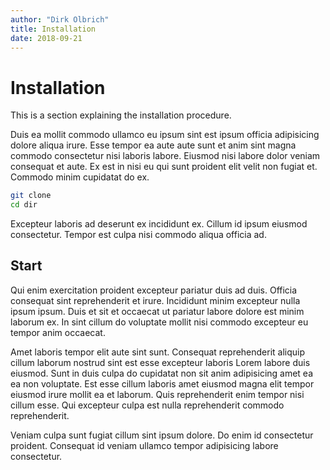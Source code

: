 ```yaml
---
author: "Dirk Olbrich"
title: Installation
date: 2018-09-21
---
```


# Installation

This is a section explaining the installation procedure.

Duis ea mollit commodo ullamco eu ipsum sint est ipsum officia adipisicing dolore aliqua irure. Esse tempor ea aute aute sunt et anim sint magna commodo consectetur nisi laboris labore. Eiusmod nisi labore dolor veniam consequat et aute. Ex est in nisi eu qui sunt proident elit velit non fugiat et. Commodo minim cupidatat do ex.

```bash
git clone
cd dir
```

Excepteur laboris ad deserunt ex incididunt ex. Cillum id ipsum eiusmod consectetur. Tempor est culpa nisi commodo aliqua officia ad.

## Start

Qui enim exercitation proident excepteur pariatur duis ad duis. Officia consequat sint reprehenderit et irure. Incididunt minim excepteur nulla ipsum ipsum. Duis et sit et occaecat ut pariatur labore dolore est minim laborum ex. In sint cillum do voluptate mollit nisi commodo excepteur eu tempor anim occaecat.

Amet laboris tempor elit aute sint sunt. Consequat reprehenderit aliquip cillum laborum nostrud sint est esse excepteur laboris Lorem labore duis eiusmod. Sunt in duis culpa do cupidatat non sit anim adipisicing amet ea ea non voluptate. Est esse cillum laboris amet eiusmod magna elit tempor eiusmod irure mollit ea et laborum. Quis reprehenderit enim tempor nisi cillum esse. Qui excepteur culpa est nulla reprehenderit commodo reprehenderit.

Veniam culpa sunt fugiat cillum sint ipsum dolore. Do enim id consectetur proident. Consequat id veniam ullamco tempor adipisicing labore consectetur.